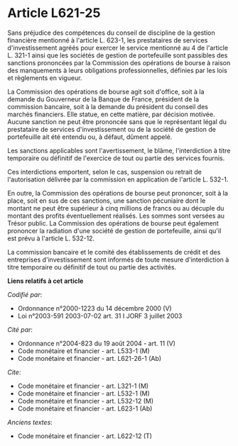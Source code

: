 # Article L621-25

Sans préjudice des compétences du conseil de discipline de la gestion financière mentionné à l'article L. 623-1, les
prestataires de services d'investissement agréés pour exercer le service mentionné au 4 de l'article L. 321-1 ainsi que les
sociétés de gestion de portefeuille sont passibles des sanctions prononcées par la Commission des opérations de bourse à
raison des manquements à leurs obligations professionnelles, définies par les lois et règlements en vigueur.

La Commission des opérations de bourse agit soit d'office, soit à la demande du Gouverneur de la Banque de France, président
de la commission bancaire, soit à la demande du président du conseil des marchés financiers. Elle statue, en cette matière,
par décision motivée. Aucune sanction ne peut être prononcée sans que le représentant légal du prestataire de services
d'investissement ou de la société de gestion de portefeuille ait été entendu ou, à défaut, dûment appelé.

Les sanctions applicables sont l'avertissement, le blâme, l'interdiction à titre temporaire ou définitif de l'exercice de
tout ou partie des services fournis.

Ces interdictions emportent, selon le cas, suspension ou retrait de l'autorisation délivrée par la commission en application
de l'article L. 532-1.

En outre, la Commission des opérations de bourse peut prononcer, soit à la place, soit en sus de ces sanctions, une sanction
pécuniaire dont le montant ne peut être supérieur à cinq millions de francs ou au décuple du montant des profits
éventuellement réalisés. Les sommes sont versées au Trésor public. La Commission des opérations de bourse peut également
prononcer la radiation d'une société de gestion de portefeuille, ainsi qu'il est prévu à l'article L. 532-12.

La commission bancaire et le comité des établissements de crédit et des entreprises d'investissement sont informés de toute
mesure d'interdiction à titre temporaire ou définitif de tout ou partie des activités.

**Liens relatifs à cet article**

_Codifié par_:

  - Ordonnance n°2000-1223 du 14 décembre 2000 (V)
  - Loi n°2003-591 2003-07-02 art. 31 I JORF 3 juillet 2003

_Cité par_:

  - Ordonnance n°2004-823 du 19 août 2004 - art. 11 (V)
  - Code monétaire et financier - art. L533-1 (M)
  - Code monétaire et financier - art. L621-26-1 (Ab)

_Cite_:

  - Code monétaire et financier - art. L321-1 (M)
  - Code monétaire et financier - art. L532-1 (M)
  - Code monétaire et financier - art. L532-12 (M)
  - Code monétaire et financier - art. L623-1 (Ab)

_Anciens textes_:

  - Code monétaire et financier - art. L622-12 (T)
